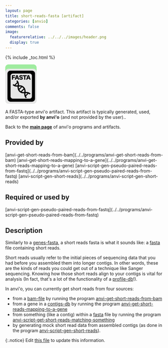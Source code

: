 ```yaml
---
layout: page
title: short-reads-fasta [artifact]
categories: [anvio]
comments: false
image:
  featurerelative: ../../../images/header.png
  display: true
---
```



{% include _toc.html %}


<img src="../../images/icons/FASTA.png" alt="FASTA" style="width:100px; border:none" />

A FASTA-type anvi'o artifact. This artifact is typically generated, used, and/or exported **by anvi'o** (and not provided by the user)..

Back to the **[main page](../../)** of anvi'o programs and artifacts.

## Provided by


<p style="text-align: left" markdown="1"><span class="artifact-p">[anvi-get-short-reads-from-bam](../../programs/anvi-get-short-reads-from-bam)</span> <span class="artifact-p">[anvi-get-short-reads-mapping-to-a-gene](../../programs/anvi-get-short-reads-mapping-to-a-gene)</span> <span class="artifact-p">[anvi-script-gen-pseudo-paired-reads-from-fastq](../../programs/anvi-script-gen-pseudo-paired-reads-from-fastq)</span> <span class="artifact-p">[anvi-script-gen-short-reads](../../programs/anvi-script-gen-short-reads)</span></p>


## Required or used by


<p style="text-align: left" markdown="1"><span class="artifact-r">[anvi-script-gen-pseudo-paired-reads-from-fastq](../../programs/anvi-script-gen-pseudo-paired-reads-from-fastq)</span></p>


## Description

Similarly to a <span class="artifact-n">[genes-fasta](/software/anvio/help/artifacts/genes-fasta)</span>, a short reads fasta is what it sounds like: a <span class="artifact-n">[fasta](/software/anvio/help/artifacts/fasta)</span> file containing short reads. 

Short reads usually refer to the initial pieces of sequencing data that you had before you assembled them into longer contigs. In other words, these are the kinds of reads you could get out of a technique like Sanger sequencing. Knowing how those short reads align to your contigs is vital for analysis (In fact, that's a lot of the functionality of a <span class="artifact-n">[profile-db](/software/anvio/help/artifacts/profile-db)</span>!). 

In anvi'o, you can currently get short reads from four sources:
* from a <span class="artifact-n">[bam-file](/software/anvio/help/artifacts/bam-file)</span> by running the program <span class="artifact-n">[anvi-get-short-reads-from-bam](/software/anvio/help/programs/anvi-get-short-reads-from-bam)</span> 
* from a gene in a <span class="artifact-n">[contigs-db](/software/anvio/help/artifacts/contigs-db)</span> by running the program <span class="artifact-n">[anvi-get-short-reads-mapping-to-a-gene](/software/anvio/help/programs/anvi-get-short-reads-mapping-to-a-gene)</span>
* from something (like a contig) within a <span class="artifact-n">[fasta](/software/anvio/help/artifacts/fasta)</span> file by running the program <span class="artifact-n">[anvi-script-get-short-reads-matching-something](/software/anvio/help/programs/anvi-script-get-short-reads-matching-something)</span>
* by generating mock short read data from assembled contigs (as done in the program <span class="artifact-n">[anvi-script-gen-short-reads](/software/anvio/help/programs/anvi-script-gen-short-reads)</span>). 


{:.notice}
Edit [this file](https://github.com/merenlab/anvio/tree/master/anvio/docs/artifacts/short-reads-fasta.md) to update this information.

